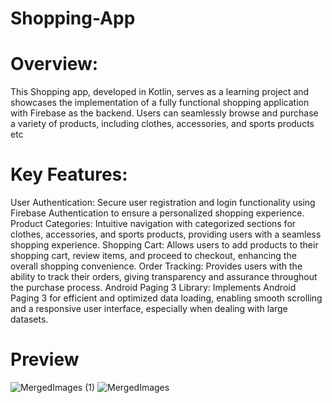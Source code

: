# Shopping-App

# Overview:
This Shopping app, developed in Kotlin, serves as a learning project and showcases the implementation of a fully functional shopping application with Firebase as the backend. Users can seamlessly browse and purchase a variety of products, including clothes, accessories, and sports products etc

# Key Features:
User Authentication: Secure user registration and login functionality using Firebase Authentication to ensure a personalized shopping experience.
Product Categories: Intuitive navigation with categorized sections for clothes, accessories, and sports products, providing users with a seamless shopping experience.
Shopping Cart: Allows users to add products to their shopping cart, review items, and proceed to checkout, enhancing the overall shopping convenience.
Order Tracking: Provides users with the ability to track their orders, giving transparency and assurance throughout the purchase process.
Android Paging 3 Library: Implements Android Paging 3 for efficient and optimized data loading, enabling smooth scrolling and a responsive user interface, especially when dealing with large datasets.

# Preview
![MergedImages (1)](https://github.com/Vijaysinghdhoni/Shopping-App/assets/142734066/03f5d647-9215-43f0-8a24-4fc0d86a33c8)
![MergedImages](https://github.com/Vijaysinghdhoni/Shopping-App/assets/142734066/73f0c3db-d239-44fe-b772-1d5c9fd5ebed)
